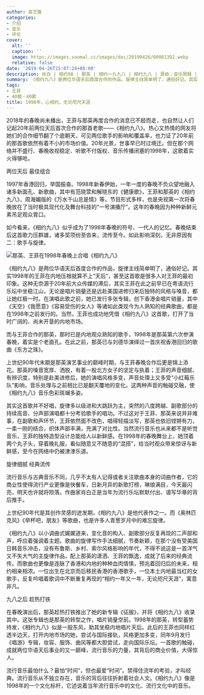 ```yaml
---
author: 高艺璇
categories:
- 介绍
- 音乐
- 评论
cover:
  alt: ''
  caption: ''
  image: https://images.soomal.cc/images/doc/20190426/00081392.webp
  relative: false
date: '2019-04-26T15:07:24+08:00'
description: 肖白 | 相约98 | 那英 | 相约一九九八 | 相约九八 | 源自：音乐周报 | 版权：转载 |  平均/总评分：10.00/10
summary: 《相约九八》是两位华语天后首度合作的作品，旋律主线简单明了，通俗好记。其实1998年的王菲在内地压根就算不上“天后”，甚至这首歌是很多人对王菲的最初印象。这种无奈源于20年前大众传媒的滞后，其实王菲在此之前早已在粤语流行乐坛中坐稳江山……
tags:
- 王菲
- 40载・40歌
title: 1998年，心相约，无论咫尺天涯
---
```


2018年的春晚尚未播出，王菲与那英再度合作的消息已不胫而走，也自然让人们记起20年前两位天后首次合作的那首老歌――《相约九八》。热心又热情的网友将她们的合作细节翻了个底朝天，可见两位歌手的影响和覆盖率，也力证了20年前的那首歌依然有着不小的市场价值。20年光景，世事早已时过境迁。但在那个网络并不盛行、春晚收视稳定、听歌不付版权、音乐传播闭塞的1998年，这歌着实火得够呛。

两位天后 最佳组合

1997年香港回归，举国振奋。1998年新春伊始，一年一度的春晚不负众望地融入诸多新面孔、新歌曲，其中有范晓萱和解晓东的《健康歌》，王菲和那英的《相约九八》，周海媚版的《万水千山总是情》等，节目形式多样，也是央视第一次将春晚放在了当时极具现代化及舞台科技的“一号演播厅”。这年的春晚因为种种新鲜元素吊足观众胃口。

如今看来，《相约九八》似乎成为了1998年春晚的符号、一代人的记忆。春晚结束后这首歌力压群雄，诸多奖项纷至沓来，流传至今。如此影响深刻，无非原因有二：歌手与旋律。

![那英、王菲在1998年春晚上合唱《相约九八》](https://images.soomal.cc/images/doc/20190426/00081392_01.webp)





《相约九八》是两位华语天后首度合作的作品，旋律主线简单明了，通俗好记。其实1998年的王菲在内地压根就算不上“天后”，甚至这首歌是很多人对王菲的最初印象。这种无奈源于20年前大众传媒的滞后，其实王菲在此之前早已在粤语流行乐坛中坐稳江山，无论是唱片销量还是远赴美国进修归来后独特的风格与嗓音，都让她红极一时。在演唱此歌之前，她已发行多张专辑，创下香港金唱片销量，其中《天空》《我愿意》《容易受伤的女人》等诸如此类现今为人熟知的经典歌曲，都是在1998年之前发行的。当然，王菲也成功地凭借《相约九八》这首歌，打开了当时广阔的、尚未开垦的内地市场。

而与王菲合作的那英，那时已是内地观众熟知的歌手，1998年是那英第六次参演春晚，着实是个老面孔。在此之前，那英已与刘德华演绎过一首庆祝香港回归的歌曲《东方之珠》。

上世纪90年代末期是那英演艺事业的巅峰时期，与王菲春晚合作后更是锦上添花。那英的嗓音宽厚、洒脱，有着一股北方女子的坚定与执着；王菲的声音细腻、有辨识度，特别是赴美进修后，她的演唱风格多变，声音处理上又多受“小红莓乐队”影响，音乐处理与之前相比已是翻天覆地的变化。这两种声音的触碰交融，使《相约九八》音乐色彩斑斓多姿。

其实这首歌并不好唱，旋律多以级进和大跳跃为主，突然的八度跨越、副歌部分的持续高音、分声部演唱都十分考验歌手的唱功。不过这对于王菲、那英来说并非难事，在副歌和声环节，王菲依然面不改色，唱得轻描淡写，那英也依旧铿锵有力，一柔一刚的结合，织体声部丰满，充满了对比性。当然流行音乐也从来都不是听觉音乐，王菲的独特造型设计总能给人以新鲜感。在1998年的春晚舞台上，她顶着两个丸子头，穿着晚礼服，看似随意又不随意的“混搭”，给当时观众带来惊讶与新鲜感，至今在网络中仍被津津乐道。

旋律细腻 经典流传

流行音乐与古典音乐不同，几乎不太有人记得或者关注歌曲本身的词曲作者，它的商业性使得流行产业更像是快餐车，日新月异的新歌打榜，琳琅满目，今天最闪亮，明天也许就将陨落。作曲家肖白正是当年为流行乐坛默默付出、谱写华章的背后推手。

上世纪90年代是其创作灵感的迸发期，《相约九八》是他代表作之一。而《奥林匹克风》《举杯吧，朋友》等歌曲，也是许多人青葱岁月中的难忘旋律。

《相约九八》以小调曲式娓娓道来，变化音的构入、副歌部分反复再现的二声部和声，呼应着强调着主题。歌曲的旋律写作手法细腻，节奏新颖，在那个没有受美国日韩音乐冲击，没有布鲁斯、乡村、索尔风格影响的年代，不得不说这是一首洋气又不失大气的主旋律作品，配上那英的潇洒、王菲的飘逸，成就了后来的经典流传。而歌曲也更像是连脉了香港和内地的种种血肉情愫，预兆着回归后的未来，相约相亲相浓。一位出生在北京而后移民香港的香港歌手，一位本土内地最当红的女歌手，反复吟唱着歌词中不断重复再现的“相约一年又一年，无论咫尺天涯”，寓意非凡。

九八之后 趁热打铁

在春晚演出后，那英趁热打铁推出了她的新专辑《征服》，并将《相约九八》收录其中。这张专辑也是那英的转型之作，唱片销量空前。1998年的那英，转型蓄势待发，《相约九八》似是一股东风，助其坐稳内地唱片天后。此后的王菲也同样红透半边天，打开内地市场的她，尝试与国际接轨，风格更加多变，同年9月发行《唱游》专辑，妆容、服饰、曲风等都大胆尝试，走向国际乐坛。一首歌的触碰，成就两位华语天后事业的又一巅峰，流行音乐的力量，其背后的商业价值，大得惊人。

流行音乐最怕什么？最怕“时间”，但也最爱“时间”。禁得住流年的考验，才叫经典。流行音乐从不独立存在，音乐的背后往往折射着社会人文。《相约九八》像是1998年的一个文化标杆，它述说着当年流行音乐中的文化、流行文化中的音乐。